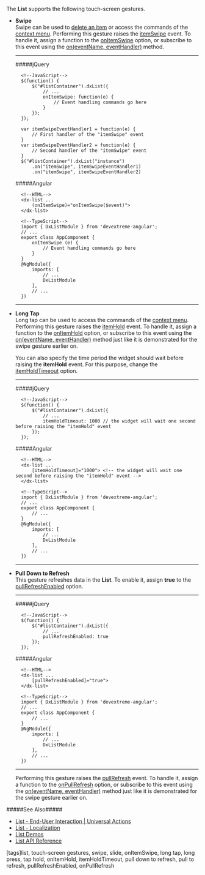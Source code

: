 The **List** supports the following touch-screen gestures.

- **Swipe**     
Swipe can be used to [delete an item](/concepts/05%20Widgets/List/35%20Item%20Deletion/01%20User%20Interaction.md '/Documentation/Guide/Widgets/List/Item_Deletion/#User_Interaction') or access the commands of the [context menu](/concepts/05%20Widgets/List/40%20Item%20Context%20Menu.md '/Documentation/Guide/Widgets/List/Item_Context_Menu/'). Performing this gesture raises the [itemSwipe](/api-reference/10%20UI%20Widgets/dxList/4%20Events/itemSwipe.md '/Documentation/ApiReference/UI_Widgets/dxList/Events/#itemSwipe') event. To handle it, assign a function to the [onItemSwipe](/api-reference/10%20UI%20Widgets/dxList/1%20Configuration/onItemSwipe.md '/Documentation/ApiReference/UI_Widgets/dxList/Configuration/#onItemSwipe') option, or subscribe to this event using the [on(eventName, eventHandler)](/api-reference/10%20UI%20Widgets/EventsMixin/3%20Methods/on(eventName_eventHandler).md '/Documentation/ApiReference/UI_Widgets/dxList/Methods/#oneventName_eventHandler') method.

    ---
    #####jQuery

        <!--JavaScript-->
        $(function() {
            $("#listContainer").dxList({
                // ...
                onItemSwipe: function(e) {
                    // Event handling commands go here
                }
            });
        });

    <!-->

        <!--JavaScript-->
        var itemSwipeEventHandler1 = function(e) {
            // First handler of the "itemSwipe" event
        }
        var itemSwipeEventHandler2 = function(e) {
            // Second handler of the "itemSwipe" event
        }
        $("#listContainer").dxList("instance")
            .on("itemSwipe", itemSwipeEventHandler1)
            .on("itemSwipe", itemSwipeEventHandler2)

    #####Angular

        <!--HTML-->
        <dx-list ...
            (onItemSwipe)="onItemSwipe($event)">
        </dx-list>

        <!--TypeScript-->
        import { DxListModule } from 'devextreme-angular';
        // ...
        export class AppComponent {
            onItemSwipe (e) {
                // Event handling commands go here
            }
        }
        @NgModule({
            imports: [
                // ...
                DxListModule
            ],
            // ...
        })

    ---

- **Long Tap**      
Long tap can be used to access the commands of the [context menu](/concepts/05%20Widgets/List/40%20Item%20Context%20Menu.md '/Documentation/Guide/Widgets/List/Item_Context_Menu/'). Performing this gesture raises the [itemHold](/api-reference/10%20UI%20Widgets/dxList/4%20Events/itemHold.md '/Documentation/ApiReference/UI_Widgets/dxList/Events/#itemHold') event. To handle it, assign a function to the [onItemHold](/api-reference/10%20UI%20Widgets/dxList/1%20Configuration/onItemHold.md '/Documentation/ApiReference/UI_Widgets/dxList/Configuration/#onItemHold') option, or subscribe to this event using the [on(eventName, eventHandler)](/api-reference/10%20UI%20Widgets/EventsMixin/3%20Methods/on(eventName_eventHandler).md '/Documentation/ApiReference/UI_Widgets/dxList/Methods/#oneventName_eventHandler') method just like it is demonstrated for the swipe gesture earlier on.

    You can also specify the time period the widget should wait before raising the **itemHold** event. For this purpose, change the [itemHoldTimeout](/api-reference/10%20UI%20Widgets/CollectionWidget/1%20Configuration/itemHoldTimeout.md '/Documentation/ApiReference/UI_Widgets/dxList/Configuration/#itemHoldTimeout') option.

    ---
    #####jQuery

        <!--JavaScript-->
        $(function() {
            $("#listContainer").dxList({
                // ...
                itemHoldTimeout: 1000 // the widget will wait one second before raising the "itemHold" event 
            });
        });

    #####Angular

        <!--HTML-->
        <dx-list ...
            [itemHoldTimeout]="1000"> <!-- the widget will wait one second before raising the "itemHold" event -->
        </dx-list>

        <!--TypeScript-->
        import { DxListModule } from 'devextreme-angular';
        // ...
        export class AppComponent {
            // ...
        }
        @NgModule({
            imports: [
                // ...
                DxListModule
            ],
            // ...
        })

    ---

- **Pull Down to Refresh**          
This gesture refreshes data in the **List**. To enable it, assign **true** to the [pullRefreshEnabled](/api-reference/10%20UI%20Widgets/dxList/1%20Configuration/pullRefreshEnabled.md '/Documentation/ApiReference/UI_Widgets/dxList/Configuration/#pullRefreshEnabled') option.

    ---
    #####jQuery

        <!--JavaScript-->
        $(function() {
            $("#listContainer").dxList({
                // ...
                pullRefreshEnabled: true
            });
        });

    #####Angular

        <!--HTML-->
        <dx-list ...
            [pullRefreshEnabled]="true">  
        </dx-list>

        <!--TypeScript-->
        import { DxListModule } from 'devextreme-angular';
        // ...
        export class AppComponent {
            // ...
        }
        @NgModule({
            imports: [
                // ...
                DxListModule
            ],
            // ...
        })

    ---

    Performing this gesture raises the [pullRefresh](/api-reference/10%20UI%20Widgets/dxList/4%20Events/pullRefresh.md '/Documentation/ApiReference/UI_Widgets/dxList/Events/#pullRefresh') event. To handle it, assign a function to the [onPullRefresh](/api-reference/10%20UI%20Widgets/dxList/1%20Configuration/onPullRefresh.md '/Documentation/ApiReference/UI_Widgets/dxList/Configuration/#onPullRefresh') option, or subscribe to this event using the [on(eventName, eventHandler)](/api-reference/10%20UI%20Widgets/EventsMixin/3%20Methods/on(eventName_eventHandler).md '/Documentation/ApiReference/UI_Widgets/dxList/Methods/#oneventName_eventHandler') method just like it is demonstrated for the swipe gesture earlier on.

#####See Also#####
- [List - End-User Interaction | Universal Actions](/concepts/05%20Widgets/List/45%20End-User%20Interaction/05%20Universal%20Actions.md '/Documentation/Guide/Widgets/List/End-User_Interaction/Universal_Actions/')
- [List - Localization](/concepts/05%20Widgets/List/50%20Localization.md '/Documentation/Guide/Widgets/List/Localization/')
- [List Demos](https://js.devexpress.com/Demos/WidgetsGallery/Demo/List/ListEditingAndAPI/jQuery/Light)
- [List API Reference](/api-reference/10%20UI%20Widgets/dxList '/Documentation/ApiReference/UI_Widgets/dxList/')

[tags]list, touch-screen gestures, swipe, slide, onItemSwipe, long tap, long press, tap hold, onItemHold, itemHoldTimeout, pull down to refresh, pull to refresh, pullRefreshEnabled, onPullRefresh 